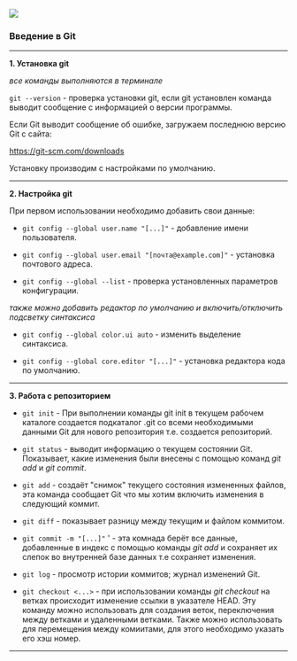 ![](D:/git/sources/git2.1.png)

### Введение в Git

---

__1. Установка git__

*все команды выполняются в терминале*

`git --version` - проверка установки git, если git установлен команда выводит сообщение с информацией о  версии программы.

Если Git выводит сообщение об ошибке, загружаем последнюю версию Git с сайта:

https://git-scm.com/downloads

Установку производим с настройками по умолчанию.

---

  __2. Настройка git__

 При первом использовании необходимо добавить свои данные:

+ `git config --global user.name "[...]"` - добавление имени пользователя.

+ `git config --global user.email "[почта@example.com]"` - установка почтового адреса.

+ `git config --global --list` - проверка установленных параметров конфигурации.

*также можно добавить редактор по умолчанию и включить/отключить подсветку синтаксиса*

+ `git config --global color.ui auto`  - изменить выделение синтаксиса.

+ `git config --global core.editor "[...]"`  - установка редактора кода по умолчанию.

---

__3. Работа с репозиторием__

+ `git init` - При выполнении команды git init в текущем рабочем каталоге создается подкаталог .git со всеми необходимыми данными Git для нового репозитория т.е. создается репозиторий.

+ `git status`  - выводит информацию о текущем состоянии Git. Показывает, какие изменения были внесены с помощью команд *git add* и *git commit*.

+ `git add`  - создаёт "снимок" текущего состояния измененных файлов, эта команда сообщает Git что мы хотим включить изменения в следующий коммит.

+ `git diff` - показывает разницу между текущим и файлом коммитом.

+ `git commit -m "[...]"`  ' - эта комнада берёт все данные, добавленные в индекс с помощью команды *git add* и сохраняет их слепок во внутренней базе данных т.е сохраняет изменения.

+ `git log`  - просмотр истории коммитов;
 журнал изменений Git.

+ `git checkout <...>` - при использовании команды *git checkout* на ветках происходит изменение ссылки в указателе HEAD. Эту команду можно использовать для создания веток, переключения между ветками и удаленными ветками. Также можно использовать для перемещения между комиитами, для этого необходимо указать его хэш номер.

---




















